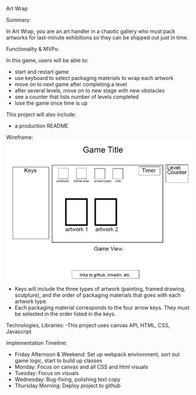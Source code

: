 Art Wrap

Summary:

In Art Wrap, you are an art handler in a chaotic gallery who must pack artworks for last-minute exhibitions so they can be shipped out just in time.

Functionality & MVPs:

In this game, users will be able to:
- start and restart game
- use keyboard to select packaging materials to wrap each artwork
- move on to next game after completing a level
- after several levels, move on to new stage with new obstacles
- see a counter that lists number of levels completed
- lose the game once time is up

This project will also include:
- a production README

Wireframe:
![wireframe](./wireframe/wireframe.png)

- Keys will include the three types of artwork (painting, framed drawing, sculpture), and the order of packaging materials that goes with each artwork type.
- Each packaging material corresponds to the four arrow keys. They must be selected in the order listed in the keys.

Technologies, Libraries:
-This project uses canvas API, HTML, CSS, Javascript

Implementation Timeline:
- Friday Afternoon & Weekend: Set up webpack environment, sort out game logic, start to build up classes
- Monday: Focus on canvas and all CSS and html visuals
- Tuesday: Focus on visuals
- Wednesday: Bug-fixing, polishing text copy
- Thursday Morning: Deploy project to github

